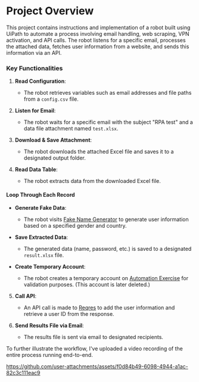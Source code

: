 # Project Overview

This project contains instructions and implementation of a robot built using UiPath to automate a process involving email handling, web scraping, VPN activation, and API calls. The robot listens for a specific email, processes the attached data, fetches user information from a website, and sends this information via an API.

### Key Functionalities

1. **Read Configuration**: 
   - The robot retrieves variables such as email addresses and file paths from a `config.csv` file.

2. **Listen for Email**: 
   - The robot waits for a specific email with the subject "RPA test" and a data file attachment named `test.xlsx`.

3. **Download & Save Attachment**: 
   - The robot downloads the attached Excel file and saves it to a designated output folder.

4. **Read Data Table**: 
   - The robot extracts data from the downloaded Excel file.

#### Loop Through Each Record

- **Generate Fake Data**: 
  - The robot visits [Fake Name Generator](https://www.fakenamegenerator.com/) to generate user information based on a specified gender and country.

- **Save Extracted Data**: 
  - The generated data (name, password, etc.) is saved to a designated `result.xlsx` file.

- **Create Temporary Account**: 
  - The robot creates a temporary account on [Automation Exercise](https://automationexercise.com/) for validation purposes. (This account is later deleted.)

5. **Call API**: 
   - An API call is made to [Reqres](https://reqres.in/api/users) to add the user information and retrieve a user ID from the response.

6. **Send Results File via Email**: 
   - The results file is sent via email to designated recipients.




To further illustrate the workflow, I've uploaded a video recording of the entire process running end-to-end.

https://github.com/user-attachments/assets/f0d84b49-6098-4944-a1ac-82c3c111eac9


